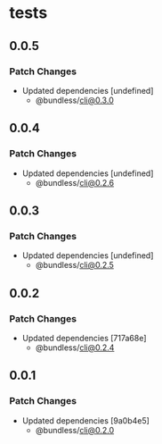 # tests

## 0.0.5

### Patch Changes

-   Updated dependencies [undefined]
    -   @bundless/cli@0.3.0

## 0.0.4

### Patch Changes

-   Updated dependencies [undefined]
    -   @bundless/cli@0.2.6

## 0.0.3

### Patch Changes

-   Updated dependencies [undefined]
    -   @bundless/cli@0.2.5

## 0.0.2

### Patch Changes

-   Updated dependencies [717a68e]
    -   @bundless/cli@0.2.4

## 0.0.1

### Patch Changes

-   Updated dependencies [9a0b4e5]
    -   @bundless/cli@0.2.0
